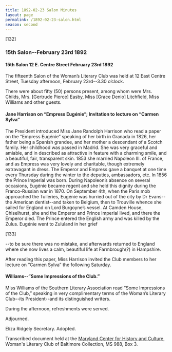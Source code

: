 ```yaml
---
title: 1892-02-23 Salon Minutes
layout: page
permalink: /1892-02-23-salon.html
season: second
---
```


<style>
    .container{
        font-size:1.4em;
    }
</style>
[132]

### 15th Salon--February 23rd 1892

#### 15th Salon 12 E. Centre Street February 23rd 1892

The fifteenth Salon of the Woman’s Literary Club was held at 12 East Centre Street, Tuesday afternoon, February 23rd--3.30 o’clock.

There were about fifty (50) persons present, among whom were Mrs. Childs, Mrs. [Gertrude Pierce] Easby, Miss [Grace Denio] Litchfield, Miss Williams and other guests.

#### Jane Harrison on “Empress Eugénie”; Invitation to lecture on “Carmen Sylva”

The President introduced Miss Jane Randolph Harrison who read a paper on the “Empress Eugénie” speaking of her birth in Granada in 1826, her father being a Spanish grandee, and her mother a descendant of a Scotch family. Her childhood was passed in Madrid. She was very graceful and amiable, and in described as attractive in feature with a charming smile, and a beautiful, fair, transparent skin. 1853 she married Napoleon III. of France, and as Empress was very lovely and charitable, though extremely extravagant in dress. The Emperor and Empress gave a banquet at one time every Thursday during the winter to the deputies, ambassadors, etc. In 1856 the Prince Imperial was born. During Napoleon’s absence on several occasions, Eugénie became regent and she held this dignity during the Franco-Russian war in 1870. On September 4th, when the Paris mob approached the Tuileries, Eugénie was hurried out of the city by Dr Evans--the American dentist--and taken to Belgium, then to Trouville whence she sailed for England on Lord Burgoyne’s vessel. At Camden House, Chiselhurst, she and the Emperor and Prince Imperial lived, and there the Emperor died. The Prince entered the English army and was killed by the Zulus. Eugénie went to Zululand in her grief

[133]

--to be sure there was no mistake, and afterwards returned to England where she now lives a calm, beautiful life at Farmbrough(?) in Hampshire.

After reading this paper, Miss Harrison invited the Club members to her lecture on “Carmen Sylva” the following Saturday.

#### Williams--”Some Impressions of the Club.”

Miss Williams of the Southern Literary Association read “Some Impressions of the Club,” speaking in very complimentary terms of the Woman’s Literary Club--its President--and its distinguished writers.

During the afternoon, refreshments were served.

Adjourned.

Eliza Ridgely
Secretary.
Adopted.

Transcribed document held at the [Maryland Center for History and Culture](http://mdhs.org/), Woman's Literary Club of Baltimore Collection, MS 988, Box 3. 